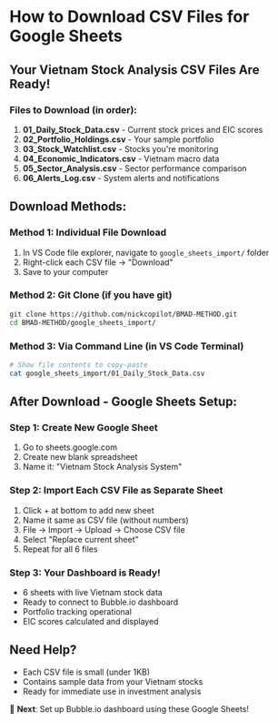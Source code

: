 # How to Download CSV Files for Google Sheets

## Your Vietnam Stock Analysis CSV Files Are Ready!

### Files to Download (in order):
1. **01_Daily_Stock_Data.csv** - Current stock prices and EIC scores
2. **02_Portfolio_Holdings.csv** - Your sample portfolio
3. **03_Stock_Watchlist.csv** - Stocks you're monitoring
4. **04_Economic_Indicators.csv** - Vietnam macro data
5. **05_Sector_Analysis.csv** - Sector performance comparison
6. **06_Alerts_Log.csv** - System alerts and notifications

## Download Methods:

### Method 1: Individual File Download
1. In VS Code file explorer, navigate to `google_sheets_import/` folder
2. Right-click each CSV file → "Download"
3. Save to your computer

### Method 2: Git Clone (if you have git)
```bash
git clone https://github.com/nickcopilot/BMAD-METHOD.git
cd BMAD-METHOD/google_sheets_import/
```

### Method 3: Via Command Line (in VS Code Terminal)
```bash
# Show file contents to copy-paste
cat google_sheets_import/01_Daily_Stock_Data.csv
```

## After Download - Google Sheets Setup:

### Step 1: Create New Google Sheet
1. Go to sheets.google.com
2. Create new blank spreadsheet
3. Name it: "Vietnam Stock Analysis System"

### Step 2: Import Each CSV File as Separate Sheet
1. Click + at bottom to add new sheet
2. Name it same as CSV file (without numbers)
3. File → Import → Upload → Choose CSV file
4. Select "Replace current sheet"
5. Repeat for all 6 files

### Step 3: Your Dashboard is Ready!
- 6 sheets with live Vietnam stock data
- Ready to connect to Bubble.io dashboard
- Portfolio tracking operational
- EIC scores calculated and displayed

## Need Help?
- Each CSV file is small (under 1KB)
- Contains sample data from your Vietnam stocks
- Ready for immediate use in investment analysis

🚀 **Next**: Set up Bubble.io dashboard using these Google Sheets!